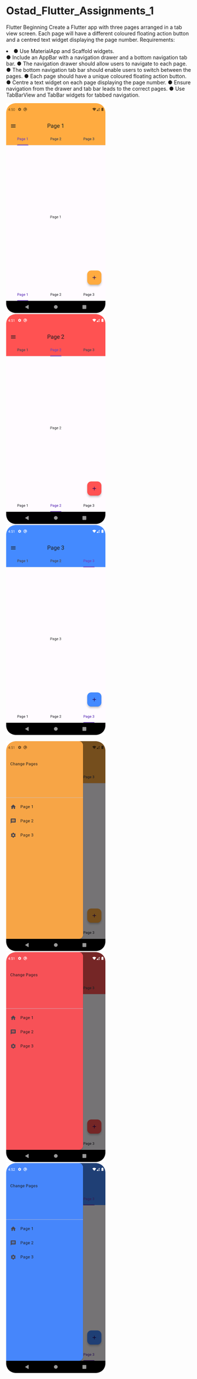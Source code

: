 # Ostad_Flutter_Assignments_1
Flutter Beginning
Create a Flutter app with three pages arranged in a tab view screen. Each page will
have a different coloured floating action button and a centred text widget displaying
the page number.
Requirements:
<li> ● Use MaterialApp and Scaffold widgets. </li>
● Include an AppBar with a navigation drawer and a bottom navigation tab bar.
● The navigation drawer should allow users to navigate to each page.
● The bottom navigation tab bar should enable users to switch between the
pages.
● Each page should have a unique coloured floating action button.
● Centre a text widget on each page displaying the page number.
● Ensure navigation from the drawer and tab bar leads to the correct pages.
● Use TabBarView and TabBar widgets for tabbed navigation.




<img src="screenshots/p1.png" alt="alt text" width="270" height="570">    <img src="screenshots/p2.png" alt="alt text" width="270" height="570">    <img src="screenshots/p3.png" alt="alt text" width="270" height="570">

<img src="screenshots/d1.png" alt="alt text" width="270" height="570">    <img src="screenshots/d2.png" alt="alt text" width="270" height="570">    <img src="screenshots/d3.png" alt="alt text" width="270" height="570">

